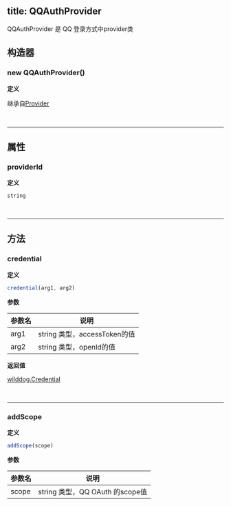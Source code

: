 
title: QQAuthProvider
---

QQAuthProvider 是 QQ 登录方式中provider类

## 构造器
### new QQAuthProvider()

**定义**

继承自[Provider](/api/auth/web/Provider.html)

</br>

------

## 属性

### providerId

**定义**

```js
string
```
</br>

------

## 方法

### credential

**定义**

```js
credential(arg1, arg2)
```

**参数**

| 参数名 | 说明 |
|---|---|
| arg1 | string 类型，accessToken的值 |
| arg2 | string 类型，openId的值 |

**返回值**

[wilddog.Credential](/api/auth/web/Credential.html)

</br>

------

### addScope

**定义**

```js
addScope(scope)
```

**参数**

| 参数名 | 说明 |
|---|---|
| scope| string 类型，QQ OAuth 的scope值 |

